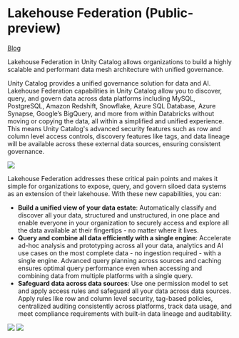 # Lakehouse Federation (Public-preview)

[Blog](https://www.databricks.com/blog/introducing-lakehouse-federation-capabilities-unity-catalog)

Lakehouse Federation in Unity Catalog allows organizations to build a highly scalable and performant data mesh architecture with unified governance. 

Unity Catalog provides a unified governance solution for data and AI. Lakehouse Federation capabilities in Unity Catalog allow you to discover, query, and govern data across data platforms including MySQL, PostgreSQL, Amazon Redshift, Snowflake, Azure SQL Database, Azure Synapse, Google’s BigQuery, and more from within Databricks without moving or copying the data, all within a simplified and unified experience. This means Unity Catalog's advanced security features such as row and column level access controls, discovery features like tags, and data lineage will be available across these external data sources, ensuring consistent governance.

<img src="https://www.databricks.com/sites/default/files/inline-images/Blog%20QF_1_1.PNG">


Lakehouse Federation addresses these critical pain points and makes it simple for organizations to expose, query, and govern siloed data systems as an extension of their lakehouse. With these new capabilities, you can:

- **Build a unified view of your data estate**: Automatically classify and discover all your data, structured and unstructured, in one place and enable everyone in your organization to securely access and explore all the data available at their fingertips - no matter where it lives.
- **Query and combine all data efficiently with a single engine**: Accelerate ad-hoc analysis and prototyping across all your data, analytics and AI use cases on the most complete data - no ingestion required - with a single engine. Advanced query planning across sources and caching ensures optimal query performance even when accessing and combining data from multiple platforms with a single query.
- **Safeguard data across data sources**: Use one permission model to set and apply access rules and safeguard all your data across data sources. Apply rules like row and column level security, tag-based policies, centralized auditing consistently across platforms, track data usage, and meet compliance requirements with built-in data lineage and auditability.



<img src="https://www.databricks.com/sites/default/files/inline-images/image2%20%281%29.png">

<img src="https://www.databricks.com/sites/default/files/inline-images/image1%20%281%29.png">